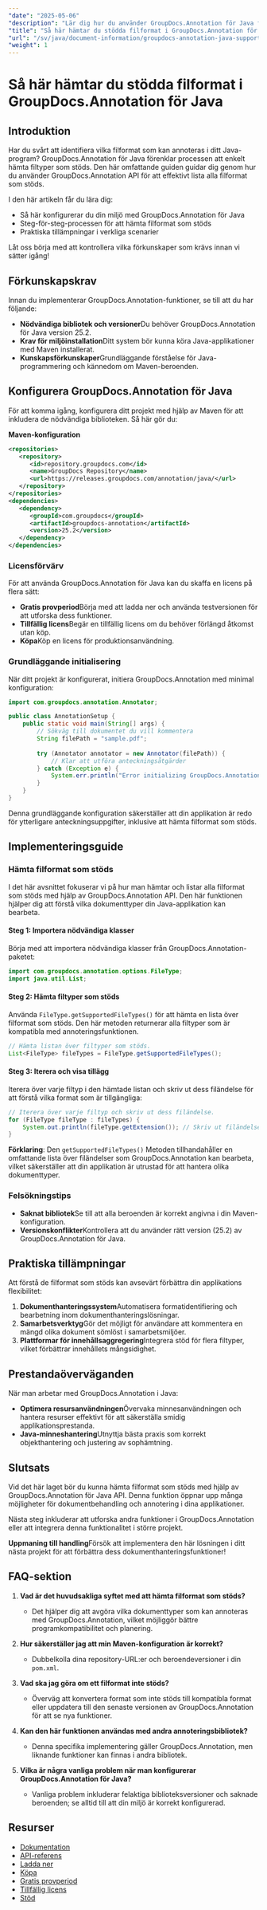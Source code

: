 ```yaml
---
"date": "2025-05-06"
"description": "Lär dig hur du använder GroupDocs.Annotation för Java för att effektivt lista filformat som stöds med vår steg-för-steg-guide. Perfekt för att förbättra dina dokumentannoteringsapplikationer."
"title": "Så här hämtar du stödda filformat i GroupDocs.Annotation för Java - En omfattande guide"
"url": "/sv/java/document-information/groupdocs-annotation-java-supported-formats/"
"weight": 1
---
```


# Så här hämtar du stödda filformat i GroupDocs.Annotation för Java

## Introduktion

Har du svårt att identifiera vilka filformat som kan annoteras i ditt Java-program? GroupDocs.Annotation för Java förenklar processen att enkelt hämta filtyper som stöds. Den här omfattande guiden guidar dig genom hur du använder GroupDocs.Annotation API för att effektivt lista alla filformat som stöds.

I den här artikeln får du lära dig:
- Så här konfigurerar du din miljö med GroupDocs.Annotation för Java
- Steg-för-steg-processen för att hämta filformat som stöds
- Praktiska tillämpningar i verkliga scenarier

Låt oss börja med att kontrollera vilka förkunskaper som krävs innan vi sätter igång!

## Förkunskapskrav

Innan du implementerar GroupDocs.Annotation-funktioner, se till att du har följande:
- **Nödvändiga bibliotek och versioner**Du behöver GroupDocs.Annotation för Java version 25.2.
- **Krav för miljöinstallation**Ditt system bör kunna köra Java-applikationer med Maven installerat.
- **Kunskapsförkunskaper**Grundläggande förståelse för Java-programmering och kännedom om Maven-beroenden.

## Konfigurera GroupDocs.Annotation för Java

För att komma igång, konfigurera ditt projekt med hjälp av Maven för att inkludera de nödvändiga biblioteken. Så här gör du:

**Maven-konfiguration**

```xml
<repositories>
   <repository>
      <id>repository.groupdocs.com</id>
      <name>GroupDocs Repository</name>
      <url>https://releases.groupdocs.com/annotation/java/</url>
   </repository>
</repositories>
<dependencies>
   <dependency>
      <groupId>com.groupdocs</groupId>
      <artifactId>groupdocs-annotation</artifactId>
      <version>25.2</version>
   </dependency>
</dependencies>
```

### Licensförvärv

För att använda GroupDocs.Annotation för Java kan du skaffa en licens på flera sätt:
- **Gratis provperiod**Börja med att ladda ner och använda testversionen för att utforska dess funktioner.
- **Tillfällig licens**Begär en tillfällig licens om du behöver förlängd åtkomst utan köp.
- **Köpa**Köp en licens för produktionsanvändning.

### Grundläggande initialisering

När ditt projekt är konfigurerat, initiera GroupDocs.Annotation med minimal konfiguration:

```java
import com.groupdocs.annotation.Annotator;

public class AnnotationSetup {
    public static void main(String[] args) {
        // Sökväg till dokumentet du vill kommentera
        String filePath = "sample.pdf";
        
        try (Annotator annotator = new Annotator(filePath)) {
            // Klar att utföra anteckningsåtgärder
        } catch (Exception e) {
            System.err.println("Error initializing GroupDocs.Annotation: " + e.getMessage());
        }
    }
}
```

Denna grundläggande konfiguration säkerställer att din applikation är redo för ytterligare anteckningsuppgifter, inklusive att hämta filformat som stöds.

## Implementeringsguide

### Hämta filformat som stöds

I det här avsnittet fokuserar vi på hur man hämtar och listar alla filformat som stöds med hjälp av GroupDocs.Annotation API. Den här funktionen hjälper dig att förstå vilka dokumenttyper din Java-applikation kan bearbeta.

#### Steg 1: Importera nödvändiga klasser

Börja med att importera nödvändiga klasser från GroupDocs.Annotation-paketet:

```java
import com.groupdocs.annotation.options.FileType;
import java.util.List;
```

#### Steg 2: Hämta filtyper som stöds

Använda `FileType.getSupportedFileTypes()` för att hämta en lista över filformat som stöds. Den här metoden returnerar alla filtyper som är kompatibla med annoteringsfunktionen.

```java
// Hämta listan över filtyper som stöds.
List<FileType> fileTypes = FileType.getSupportedFileTypes();
```

#### Steg 3: Iterera och visa tillägg

Iterera över varje filtyp i den hämtade listan och skriv ut dess filändelse för att förstå vilka format som är tillgängliga:

```java
// Iterera över varje filtyp och skriv ut dess filändelse.
for (FileType fileType : fileTypes) {
    System.out.println(fileType.getExtension()); // Skriv ut filändelsen.
}
```

**Förklaring**: Den `getSupportedFileTypes()` Metoden tillhandahåller en omfattande lista över filändelser som GroupDocs.Annotation kan bearbeta, vilket säkerställer att din applikation är utrustad för att hantera olika dokumenttyper.

### Felsökningstips

- **Saknat bibliotek**Se till att alla beroenden är korrekt angivna i din Maven-konfiguration.
- **Versionskonflikter**Kontrollera att du använder rätt version (25.2) av GroupDocs.Annotation för Java.

## Praktiska tillämpningar

Att förstå de filformat som stöds kan avsevärt förbättra din applikations flexibilitet:
1. **Dokumenthanteringssystem**Automatisera formatidentifiering och bearbetning inom dokumenthanteringslösningar.
2. **Samarbetsverktyg**Gör det möjligt för användare att kommentera en mängd olika dokument sömlöst i samarbetsmiljöer.
3. **Plattformar för innehållsaggregering**Integrera stöd för flera filtyper, vilket förbättrar innehållets mångsidighet.

## Prestandaöverväganden

När man arbetar med GroupDocs.Annotation i Java:
- **Optimera resursanvändningen**Övervaka minnesanvändningen och hantera resurser effektivt för att säkerställa smidig applikationsprestanda.
- **Java-minneshantering**Utnyttja bästa praxis som korrekt objekthantering och justering av sophämtning.

## Slutsats

Vid det här laget bör du kunna hämta filformat som stöds med hjälp av GroupDocs.Annotation för Java API. Denna funktion öppnar upp många möjligheter för dokumentbehandling och annotering i dina applikationer.

Nästa steg inkluderar att utforska andra funktioner i GroupDocs.Annotation eller att integrera denna funktionalitet i större projekt.

**Uppmaning till handling**Försök att implementera den här lösningen i ditt nästa projekt för att förbättra dess dokumenthanteringsfunktioner!

## FAQ-sektion

1. **Vad är det huvudsakliga syftet med att hämta filformat som stöds?**
   - Det hjälper dig att avgöra vilka dokumenttyper som kan annoteras med GroupDocs.Annotation, vilket möjliggör bättre programkompatibilitet och planering.

2. **Hur säkerställer jag att min Maven-konfiguration är korrekt?**
   - Dubbelkolla dina repository-URL:er och beroendeversioner i din `pom.xml`.

3. **Vad ska jag göra om ett filformat inte stöds?**
   - Överväg att konvertera format som inte stöds till kompatibla format eller uppdatera till den senaste versionen av GroupDocs.Annotation för att se nya funktioner.

4. **Kan den här funktionen användas med andra annoteringsbibliotek?**
   - Denna specifika implementering gäller GroupDocs.Annotation, men liknande funktioner kan finnas i andra bibliotek.

5. **Vilka är några vanliga problem när man konfigurerar GroupDocs.Annotation för Java?**
   - Vanliga problem inkluderar felaktiga biblioteksversioner och saknade beroenden; se alltid till att din miljö är korrekt konfigurerad.

## Resurser
- [Dokumentation](https://docs.groupdocs.com/annotation/java/)
- [API-referens](https://reference.groupdocs.com/annotation/java/)
- [Ladda ner](https://releases.groupdocs.com/annotation/java/)
- [Köpa](https://purchase.groupdocs.com/buy)
- [Gratis provperiod](https://releases.groupdocs.com/annotation/java/)
- [Tillfällig licens](https://purchase.groupdocs.com/temporary-license/)
- [Stöd](https://forum.groupdocs.com/c/annotation/)